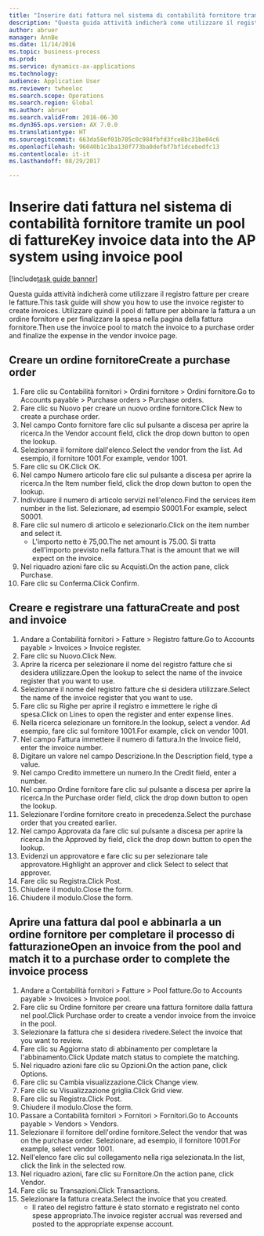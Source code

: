 ```yaml
--- 
title: "Inserire dati fattura nel sistema di contabilità fornitore tramite un pool di fatture"
description: "Questa guida attività indicherà come utilizzare il registro fatture per creare le fatture."
author: abruer
manager: AnnBe
ms.date: 11/14/2016
ms.topic: business-process
ms.prod: 
ms.service: dynamics-ax-applications
ms.technology: 
audience: Application User
ms.reviewer: twheeloc
ms.search.scope: Operations
ms.search.region: Global
ms.author: abruer
ms.search.validFrom: 2016-06-30
ms.dyn365.ops.version: AX 7.0.0
ms.translationtype: HT
ms.sourcegitcommit: 663da58ef01b705c0c984fbfd3fce8bc31be04c6
ms.openlocfilehash: 96040b1c1ba130f773ba0defbf7bf1dcebedfc13
ms.contentlocale: it-it
ms.lasthandoff: 08/29/2017

---
```

# <a name="key-invoice-data-into-the-ap-system-using-invoice-pool"></a><span data-ttu-id="1c2d7-103">Inserire dati fattura nel sistema di contabilità fornitore tramite un pool di fatture</span><span class="sxs-lookup"><span data-stu-id="1c2d7-103">Key invoice data into the AP system using invoice pool</span></span>

[!include[task guide banner](../../includes/task-guide-banner.md)]

<span data-ttu-id="1c2d7-104">Questa guida attività indicherà come utilizzare il registro fatture per creare le fatture.</span><span class="sxs-lookup"><span data-stu-id="1c2d7-104">This task guide will show you how to use the invoice register to create invoices.</span></span>  <span data-ttu-id="1c2d7-105">Utilizzare quindi il pool di fatture per abbinare la fattura a un ordine fornitore e per finalizzare la spesa nella pagina della fattura fornitore.</span><span class="sxs-lookup"><span data-stu-id="1c2d7-105">Then use the invoice pool to match the invoice to a purchase order and finalize the expense in the vendor invoice page.</span></span>


## <a name="create-a-purchase-order"></a><span data-ttu-id="1c2d7-106">Creare un ordine fornitore</span><span class="sxs-lookup"><span data-stu-id="1c2d7-106">Create a purchase order</span></span>
1. <span data-ttu-id="1c2d7-107">Fare clic su Contabilità fornitori > Ordini fornitore > Ordini fornitore.</span><span class="sxs-lookup"><span data-stu-id="1c2d7-107">Go to Accounts payable > Purchase orders > Purchase orders.</span></span>
2. <span data-ttu-id="1c2d7-108">Fare clic su Nuovo per creare un nuovo ordine fornitore.</span><span class="sxs-lookup"><span data-stu-id="1c2d7-108">Click New to create a purchase order.</span></span>
3. <span data-ttu-id="1c2d7-109">Nel campo Conto fornitore fare clic sul pulsante a discesa per aprire la ricerca.</span><span class="sxs-lookup"><span data-stu-id="1c2d7-109">In the Vendor account field, click the drop down button to open the lookup.</span></span>
4. <span data-ttu-id="1c2d7-110">Selezionare il fornitore dall'elenco.</span><span class="sxs-lookup"><span data-stu-id="1c2d7-110">Select the vendor from the list.</span></span> <span data-ttu-id="1c2d7-111">Ad esempio, il fornitore 1001.</span><span class="sxs-lookup"><span data-stu-id="1c2d7-111">For example, vendor 1001.</span></span>
5. <span data-ttu-id="1c2d7-112">Fare clic su OK.</span><span class="sxs-lookup"><span data-stu-id="1c2d7-112">Click OK.</span></span>
6. <span data-ttu-id="1c2d7-113">Nel campo Numero articolo fare clic sul pulsante a discesa per aprire la ricerca.</span><span class="sxs-lookup"><span data-stu-id="1c2d7-113">In the Item number field, click the drop down button to open the lookup.</span></span>
7. <span data-ttu-id="1c2d7-114">Individuare il numero di articolo servizi nell'elenco.</span><span class="sxs-lookup"><span data-stu-id="1c2d7-114">Find the services item number in the list.</span></span> <span data-ttu-id="1c2d7-115">Selezionare, ad esempio S0001.</span><span class="sxs-lookup"><span data-stu-id="1c2d7-115">For example, select S0001.</span></span>
8. <span data-ttu-id="1c2d7-116">Fare clic sul numero di articolo e selezionarlo.</span><span class="sxs-lookup"><span data-stu-id="1c2d7-116">Click on the item number and select it.</span></span>
    * <span data-ttu-id="1c2d7-117">L'importo netto è 75,00.</span><span class="sxs-lookup"><span data-stu-id="1c2d7-117">The net amount is 75.00.</span></span>  <span data-ttu-id="1c2d7-118">Si tratta dell'importo previsto nella fattura.</span><span class="sxs-lookup"><span data-stu-id="1c2d7-118">That is the amount that we will expect on the invoice.</span></span>  
9. <span data-ttu-id="1c2d7-119">Nel riquadro azioni fare clic su Acquisti.</span><span class="sxs-lookup"><span data-stu-id="1c2d7-119">On the action pane, click Purchase.</span></span>
10. <span data-ttu-id="1c2d7-120">Fare clic su Conferma.</span><span class="sxs-lookup"><span data-stu-id="1c2d7-120">Click Confirm.</span></span>

## <a name="create-and-post-and-invoice"></a><span data-ttu-id="1c2d7-121">Creare e registrare una fattura</span><span class="sxs-lookup"><span data-stu-id="1c2d7-121">Create and post and invoice</span></span>
1. <span data-ttu-id="1c2d7-122">Andare a Contabilità fornitori > Fatture > Registro fatture.</span><span class="sxs-lookup"><span data-stu-id="1c2d7-122">Go to Accounts payable > Invoices > Invoice register.</span></span>
2. <span data-ttu-id="1c2d7-123">Fare clic su Nuovo.</span><span class="sxs-lookup"><span data-stu-id="1c2d7-123">Click New.</span></span>
3. <span data-ttu-id="1c2d7-124">Aprire la ricerca per selezionare il nome del registro fatture che si desidera utilizzare.</span><span class="sxs-lookup"><span data-stu-id="1c2d7-124">Open the lookup to select the name of the invoice register that you want to use.</span></span>
4. <span data-ttu-id="1c2d7-125">Selezionare il nome del registro fatture che si desidera utilizzare.</span><span class="sxs-lookup"><span data-stu-id="1c2d7-125">Select the name of the invoice register that you want to use.</span></span>
5. <span data-ttu-id="1c2d7-126">Fare clic su Righe per aprire il registro e immettere le righe di spesa.</span><span class="sxs-lookup"><span data-stu-id="1c2d7-126">Click on Lines to open the register and enter expense lines.</span></span>
6. <span data-ttu-id="1c2d7-127">Nella ricerca selezionare un fornitore.</span><span class="sxs-lookup"><span data-stu-id="1c2d7-127">In the lookup, select a vendor.</span></span> <span data-ttu-id="1c2d7-128">Ad esempio, fare clic sul fornitore 1001.</span><span class="sxs-lookup"><span data-stu-id="1c2d7-128">For example, click on vendor 1001.</span></span>
7. <span data-ttu-id="1c2d7-129">Nel campo Fattura immettere il numero di fattura.</span><span class="sxs-lookup"><span data-stu-id="1c2d7-129">In the Invoice field, enter the invoice number.</span></span>
8. <span data-ttu-id="1c2d7-130">Digitare un valore nel campo Descrizione.</span><span class="sxs-lookup"><span data-stu-id="1c2d7-130">In the Description field, type a value.</span></span>
9. <span data-ttu-id="1c2d7-131">Nel campo Credito immettere un numero.</span><span class="sxs-lookup"><span data-stu-id="1c2d7-131">In the Credit field, enter a number.</span></span>
10. <span data-ttu-id="1c2d7-132">Nel campo Ordine fornitore fare clic sul pulsante a discesa per aprire la ricerca.</span><span class="sxs-lookup"><span data-stu-id="1c2d7-132">In the Purchase order field, click the drop down button to open the lookup.</span></span>
11. <span data-ttu-id="1c2d7-133">Selezionare l'ordine fornitore creato in precedenza.</span><span class="sxs-lookup"><span data-stu-id="1c2d7-133">Select the purchase order that you created earlier.</span></span>
12. <span data-ttu-id="1c2d7-134">Nel campo Approvata da fare clic sul pulsante a discesa per aprire la ricerca.</span><span class="sxs-lookup"><span data-stu-id="1c2d7-134">In the Approved by field, click the drop down button to open the lookup.</span></span>
13. <span data-ttu-id="1c2d7-135">Evidenzi un approvatore e fare clic su per selezionare tale approvatore.</span><span class="sxs-lookup"><span data-stu-id="1c2d7-135">Highlight an approver and click Select to select that approver.</span></span>
14. <span data-ttu-id="1c2d7-136">Fare clic su Registra.</span><span class="sxs-lookup"><span data-stu-id="1c2d7-136">Click Post.</span></span>
15. <span data-ttu-id="1c2d7-137">Chiudere il modulo.</span><span class="sxs-lookup"><span data-stu-id="1c2d7-137">Close the form.</span></span>
16. <span data-ttu-id="1c2d7-138">Chiudere il modulo.</span><span class="sxs-lookup"><span data-stu-id="1c2d7-138">Close the form.</span></span>

## <a name="open-an-invoice-from-the-pool-and-match-it-to-a-purchase-order-to-complete-the-invoice-process"></a><span data-ttu-id="1c2d7-139">Aprire una fattura dal pool e abbinarla a un ordine fornitore per completare il processo di fatturazione</span><span class="sxs-lookup"><span data-stu-id="1c2d7-139">Open an invoice from the pool and match it to a purchase order to complete the invoice process</span></span>
1. <span data-ttu-id="1c2d7-140">Andare a Contabilità fornitori > Fatture > Pool fatture.</span><span class="sxs-lookup"><span data-stu-id="1c2d7-140">Go to Accounts payable > Invoices > Invoice pool.</span></span>
2. <span data-ttu-id="1c2d7-141">Fare clic su Ordine fornitore per creare una fattura fornitore dalla fattura nel pool.</span><span class="sxs-lookup"><span data-stu-id="1c2d7-141">Click Purchase order to create a vendor invoice from the invoice in the pool.</span></span>
3. <span data-ttu-id="1c2d7-142">Selezionare la fattura che si desidera rivedere.</span><span class="sxs-lookup"><span data-stu-id="1c2d7-142">Select the invoice that you want to review.</span></span>
4. <span data-ttu-id="1c2d7-143">Fare clic su Aggiorna stato di abbinamento per completare la l'abbinamento.</span><span class="sxs-lookup"><span data-stu-id="1c2d7-143">Click Update match status to complete the matching.</span></span>
5. <span data-ttu-id="1c2d7-144">Nel riquadro azioni fare clic su Opzioni.</span><span class="sxs-lookup"><span data-stu-id="1c2d7-144">On the action pane, click Options.</span></span>
6. <span data-ttu-id="1c2d7-145">Fare clic su Cambia visualizzazione.</span><span class="sxs-lookup"><span data-stu-id="1c2d7-145">Click Change view.</span></span>
7. <span data-ttu-id="1c2d7-146">Fare clic su Visualizzazione griglia.</span><span class="sxs-lookup"><span data-stu-id="1c2d7-146">Click Grid view.</span></span>
8. <span data-ttu-id="1c2d7-147">Fare clic su Registra.</span><span class="sxs-lookup"><span data-stu-id="1c2d7-147">Click Post.</span></span>
9. <span data-ttu-id="1c2d7-148">Chiudere il modulo.</span><span class="sxs-lookup"><span data-stu-id="1c2d7-148">Close the form.</span></span>
10. <span data-ttu-id="1c2d7-149">Passare a Contabilità fornitori > Fornitori > Fornitori.</span><span class="sxs-lookup"><span data-stu-id="1c2d7-149">Go to Accounts payable > Vendors > Vendors.</span></span>
11. <span data-ttu-id="1c2d7-150">Selezionare il fornitore dell'ordine fornitore.</span><span class="sxs-lookup"><span data-stu-id="1c2d7-150">Select the vendor that was on the purchase order.</span></span> <span data-ttu-id="1c2d7-151">Selezionare, ad esempio, il fornitore 1001.</span><span class="sxs-lookup"><span data-stu-id="1c2d7-151">For example, select vendor 1001.</span></span>
12. <span data-ttu-id="1c2d7-152">Nell'elenco fare clic sul collegamento nella riga selezionata.</span><span class="sxs-lookup"><span data-stu-id="1c2d7-152">In the list, click the link in the selected row.</span></span>
13. <span data-ttu-id="1c2d7-153">Nel riquadro azioni, fare clic su Fornitore.</span><span class="sxs-lookup"><span data-stu-id="1c2d7-153">On the action pane, click Vendor.</span></span>
14. <span data-ttu-id="1c2d7-154">Fare clic su Transazioni.</span><span class="sxs-lookup"><span data-stu-id="1c2d7-154">Click Transactions.</span></span>
15. <span data-ttu-id="1c2d7-155">Selezionare la fattura creata.</span><span class="sxs-lookup"><span data-stu-id="1c2d7-155">Select the invoice that you created.</span></span>
    * <span data-ttu-id="1c2d7-156">Il rateo del registro fatture è stato stornato e registrato nel conto spese appropriato.</span><span class="sxs-lookup"><span data-stu-id="1c2d7-156">The invoice register accrual was reversed and posted to the appropriate expense account.</span></span>  


